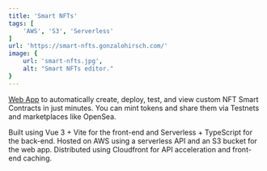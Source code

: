 ```yaml
---
title: 'Smart NFTs'
tags: [
    'AWS', 'S3', 'Serverless'
]
url: 'https://smart-nfts.gonzalohirsch.com/'
image: {
    url: 'smart-nfts.jpg',
    alt: "Smart NFTs editor."
}
---
```


[Web App](https://smart-nfts.gonzalohirsch.com/) to automatically create, deploy, test, and view custom NFT Smart Contracts in just minutes. You can mint tokens and share them via Testnets and marketplaces like OpenSea.

Built using Vue 3 + Vite for the front-end and Serverless + TypeScript for the back-end. Hosted on AWS using a serverless API and an S3 bucket for the web app. Distributed using Cloudfront for API acceleration and front-end caching.